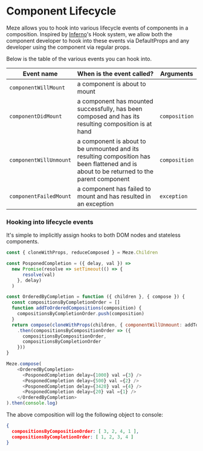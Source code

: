# Component Lifecycle

Meze allows you to hook into various lifecycle events of components in a composition. Inspired by [Inferno](https://github.com/trueadm/inferno)'s Hook system, we allow both the component developer to hook into these events via DefaultProps and any developer using the component via regular props.

Below is the table of the various events you can hook into.

| Event name | When is the event called? | Arguments |
| ---------- | -------------- | ----------------------- |
| `componentWillMount` | a component is about to mount ||
| `componentDidMount` | a component has mounted successfully, has been composed and has its resulting composition is at hand | `composition` |
| `componentWillUnmount` | a component is about to be unmounted and its resulting composition has been flattened and is about to be returned to the parent component | `composition` |
| `componentFailedMount` | a component has failed to mount and has resulted in an exception | `exception` |

### Hooking into lifecycle events

It's simple to implicitly assign hooks to both DOM nodes and stateless components.

```javascript
const { cloneWithProps, reduceComposed } = Meze.Children

const PosponedCompletion = ({ delay, val }) =>
  new Promise(resolve => setTimeout(() => {
      resolve(val)
    }, delay)
  )

const OrderedByCompletion = function ({ children }, { compose }) {
  const compositionsByCompletionOrder = []
  function addToOrderedCompositions(composition) {
    compositionsByCompletionOrder.push(composition)
  }
  return compose(cloneWithProps(children, { componentWillUnmount: addToOrderedCompositions }))
    .then(compositionsByCompositionOrder => ({
      compositionsByCompositionOrder,
      compositionsByCompletionOrder
    }))
}

Meze.compose(
    <OrderedByCompletion>
      <PosponedCompletion delay={1000} val ={3} />
      <PosponedCompletion delay={500} val ={2} />
      <PosponedCompletion delay={3420} val ={4} />
      <PosponedCompletion delay={20} val ={1} />
    </OrderedByCompletion>
).then(console.log)
```

The above composition will log the following object to console:
```json
{ 
  compositionsByCompositionOrder: [ 3, 2, 4, 1 ],
  compositionsByCompletionOrder: [ 1, 2, 3, 4 ] 
}
```
